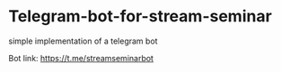 # Telegram-bot-for-stream-seminar
simple implementation of a telegram bot

Bot link: https://t.me/streamseminarbot

